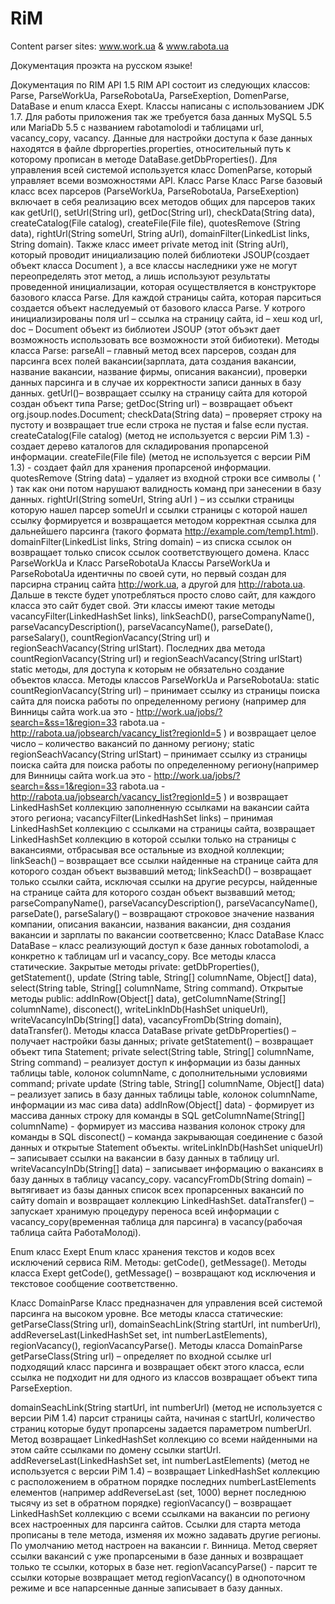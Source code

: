 RiM
===

Content parser sites: www.work.ua &amp; www.rabota.ua

Документация проэкта на русском языке!

Документация по RIM API 1.5
RIM API состоит из следующих классов: Parse, ParseWorkUa, ParseRobotaUa, ParseExeption, DomenParse, DataBase и enum класса Exept. Классы написаны с использованием JDK 1.7.
Для работы приложения так же требуется база данных MySQL 5.5 или MariaDb 5.5 c названием rabotamolodi и таблицами url, vacancy_copy, vacancy.  Данные для настройки доступа к базе данных находятся в файле dbproperties.properties, относительный путь к которому прописан в методе DataBase.getDbProperties(). 
Для управления всей системой используется класс DomenParse, который управляет всеми возможностями API.
Класс Parse
Класс Parse базовый класс всех парсеров (ParseWorkUa, ParseRobotaUa, ParseExeption) включает в себя реализацию всех методов общих для парсеров таких как  getUrl(), setUrl(String url), getDoc(String url),   checkData(String data), createCatalog(File catalog), createFile(File file), quotesRemove (String data), rightUrl(String someUrl, String aUrl), domainFilter(LinkedList<String> links, String domain). 
Также класс имеет private метод init (String aUrl), который проводит инициализацию полей библиотеки JSOUP(создает объект класса Document ), а все классы наследники уже не могут переопределять этот метод, а лишь используют результаты проведенной инициализации, которая осуществляется в конструкторе базового класса Parse.
Для каждой страницы сайта, которая парситься создается объект наследуемый от базового класса Parse. У котрого инициализированы поля url – ссылка на страницу сайта,  id – хеш код url, doc – Document объект из библиотеи JSOUP (этот объэкт дает возможность использовать все возможности этой бибиотеки).
Методы класса Parse:
parseAll – главный метод всех парсеров, создан для парсинга всех полей вакансии(зарплата, дата создания вакансии, название вакансии, название фирмы, описания вакансии), проверки данных парсинга и в случае их корректности записи данных в базу данных.
getUrl()– возвращает ссылку на страницу сайта для которой создан объект типа Parse;
getDoc(String url) – возвращает объект org.jsoup.nodes.Document;
checkData(String data) – проверяет строку на пустоту и возвращает true если строка не пустая и false если пустая. 
createCatalog(File catalog) (метод не используется с версии PiM 1.3) - создает дерево каталогов для складирования пропарсеной информации.
createFile(File file) (метод не используется с версии PiM 1.3) - создает файл для хранения пропарсеной информации.
quotesRemove (String data) – удаляет из входной строки все символы ( ' ) так как они потом нарушают валидность команд при занесении в базу данных.
rightUrl(String someUrl, String aUrl ) – из ссылки страницы которую нашел парсер someUrl и ссылки страницы с которой нашел ссылку формируется и возвращается методом корректная ссылка для дальнейшего парсинга (такого формата http://example.com/temp1.html).
domainFilter(LinkedList<String> links, String domain) – из списка ccылок он возвращает только список ссылок соответствующего домена.
Класс ParseWorkUa и Класс ParseRobotaUa
Классы ParseWorkUa и ParseRobotaUa идентичны по своей сути, но первый создан для парсирна страниц сайта http://work.ua, a другой для http://rabota.ua. Дальше в тексте будет употребляться просто слово сайт, для каждого класса это сайт будет свой.
  Эти классы имеют такие методы  vacancyFilter(LinkedHashSet<String> links),
linkSeachD(), parseCompanyName(),  parseVacancyDescription(), parseVacancyName(), parseDate(),  parseSalary(), countRegionVacancy(String url) и regionSeachVacancy(String urlStart).
Последних два метода countRegionVacancy(String url) и regionSeachVacancy(String urlStart) static методы, для доступа к которым не обязательно создание объектов класса.
Методы классов ParseWorkUa и ParseRobotaUa:
static countRegionVacancy(String url) – принимает ссылку из страницы поиска сайта для поиска работы по определенному региону (например для Винницы сайта work.ua это - http://work.ua/jobs/?search=&ss=1&region=33
rabota.ua - http://rabota.ua/jobsearch/vacancy_list?regionId=5 )  и возвращает целое число – количество вакансий по данному региону;
static regionSeachVacancy(String urlStart) – принимает ссылку из страницы поиска сайта для поиска работы по определенному региону(например для Винницы сайта work.ua это - http://work.ua/jobs/?search=&ss=1&region=33
rabota.ua - http://rabota.ua/jobsearch/vacancy_list?regionId=5 ) и возвращает LinkedHashSet коллекцию заполненную ссылками на вакансии сайта этого региона;
vacancyFilter(LinkedHashSet<String> links) – принимая LinkedHashSet коллекцию с ссылками на страницы сайта, возвращает LinkedHashSet коллекцию в которой ссылки только на страницы с вакансиями, отбрасывая все остальные из входной коллекции;
linkSeach() – возвращает все ссылки найденные на странице сайта для которого создан объект вызвавший метод;
linkSeachD() – возвращает только ссылки сайта, исключая ссылки на другие ресурсы, найденные на странице сайта для которого создан объект вызвавший метод;
parseCompanyName(),  parseVacancyDescription(), parseVacancyName(), parseDate(),  parseSalary() – возвращают строковое значение названия компании, описания вакансии, названия вакансии, дня создания вакансии и зарплаты по вакансии соответсвенно;
Класс DataBase
Класс DataBase – класс реализующий доступ к базе данных robotamolodi, а конкретно к таблицам url и vacancy_copy. Все методы класса статические.
Закрытые методы private: getDbProperties(), getStatement(), update (String table, String[] columnName, Object[] data), select(String table, String[] columnName, String command).
Открытые методы public: addInRow(Object[] data),  getColumnName(String[] columnName), disconect(), writeLinkInDb(HashSet<String> uniqueUrl), writeVacancyInDb(String[] data), vacancyFromDb(String domain), dataTransfer().
Методы класса DataBase
private getDbProperties() – получает настройки базы данных;
private getStatement() – возвращает объект типа Statement;
private select(String table, String[] columnName, String command) – реализует доступ к информации из базы данных таблицы table, колонок columnName, с дополнительными условиями command;
private update (String table, String[] columnName, Object[] data) – реализует запись в базу данных таблицы table, колонок columnName, информации из мас сива data)
addInRow(Object[] data) - формирует из массива данных строку для команды в SQL
getColumnName(String[] columnName) - формирует из массива названия колонок строку для команды в SQL
disconect() – команда закрывающая соединение с базой данных и открытые Statement объекты.
writeLinkInDb(HashSet<String> uniqueUrl) – записывает ссылки на вакансии в базу данных в таблицу url.
writeVacancyInDb(String[] data) – записывает информацию о вакансиях в базу данных в таблицу vacancy_copy.
vacancyFromDb(String domain) – вытягивает из базы данных список всех пропарсенных вакансий по сайту domain и возвращает коллекцию LinkedHashSet.
dataTransfer() – запускает хранимую процедуру переноса всей информации с vacancy_copy(временная таблица для парсинга) в vacancy(рабочая таблица сайта РаботаМолоді).

Enum класс Exept
Enum класс хранения текстов и кодов всех исключений сервиса RiM. Методы:   getCode(), getMessage().
Методы класса Exept
getCode(), getMessage() – возвращают код исключения и текстовое сообщение соответственно.

Класс DomainParse
Класс предназначен для управления всей системой парсинга на высоком уровне. Все методы класса статические: getParseClass(String url), domainSeachLink(String startUrl, int numberUrl), addReverseLast(LinkedHashSet<String> set, int numberLastElements), regionVacancy(), regionVacancyParse(). 
Методы класса DomainParse
getParseClass(String url) – определяет по входной ссылке url подходящий класс парсинга и возвращает обєкт этого класса, если ссылка не подходит ни для одного из классов возвращает объект типа ParseExeption.

domainSeachLink(String startUrl, int numberUrl) (метод не используется с версии PiM 1.4) парсит страницы сайта, начиная с  startUrl, количество страниц которые будут пропарсены задается параметром numberUrl. Метод возвращает LinkedHashSet<String> коллекцию со всеми найденными на этом сайте ссылками по домену ссылки startUrl.
addReverseLast(LinkedHashSet<String> set, int numberLastElements) (метод не используется с версии PiM 1.4) – возвращает LinkedHashSet<String> коллекцию с расположением в обратном порядке последних numberLastElements елементов (например addReverseLast (set, 1000) вернет последнюю тысячу из set в обратном порядке)
regionVacancy() – возвращает LinkedHashSet<String> коллекцию с всеми ссылками на вакансии по региону всех настроенных для парсинга сайтов. Ссылки для старта метода прописаны в теле метода, изменяя их можно задавать другие регионы. По умолчанию метод настроен на вакансии г. Винница. Метод сверяет ссылки вакансий с уже пропарсеными в базе данных и возвращает только те ссылки, которых в базе нет.
regionVacancyParse() - парсит те ссылки которые возвращает метод regionVacancy() в однопоточном режиме и все напарсенные данные записывает в базу данных.

